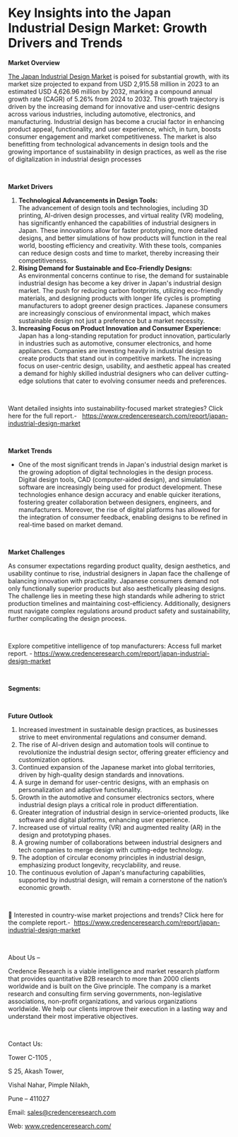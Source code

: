 # Key Insights into the Japan Industrial Design Market: Growth Drivers and Trends


<p><strong>Market Overview</strong></p>
<p><a href="https://www.credenceresearch.com/report/japan-industrial-design-market">The Japan Industrial Design Market</a> is poised for substantial growth, with its market size projected to expand from USD 2,915.58 million in 2023 to an estimated USD 4,626.96 million by 2032, marking a compound annual growth rate (CAGR) of 5.26% from 2024 to 2032. This growth trajectory is driven by the increasing demand for innovative and user-centric designs across various industries, including automotive, electronics, and manufacturing. Industrial design has become a crucial factor in enhancing product appeal, functionality, and user experience, which, in turn, boosts consumer engagement and market competitiveness. The market is also benefitting from technological advancements in design tools and the growing importance of sustainability in design practices, as well as the rise of digitalization in industrial design processes</p>
<p><strong>&nbsp;</strong></p>
<p><strong>Market Drivers</strong></p>
<ol>
<li><strong>Technological Advancements in Design Tools:</strong><br /> The advancement of design tools and technologies, including 3D printing, AI-driven design processes, and virtual reality (VR) modeling, has significantly enhanced the capabilities of industrial designers in Japan. These innovations allow for faster prototyping, more detailed designs, and better simulations of how products will function in the real world, boosting efficiency and creativity. With these tools, companies can reduce design costs and time to market, thereby increasing their competitiveness.</li>
<li><strong>Rising Demand for Sustainable and Eco-Friendly Designs:</strong><br /> As environmental concerns continue to rise, the demand for sustainable industrial design has become a key driver in Japan's industrial design market. The push for reducing carbon footprints, utilizing eco-friendly materials, and designing products with longer life cycles is prompting manufacturers to adopt greener design practices. Japanese consumers are increasingly conscious of environmental impact, which makes sustainable design not just a preference but a market necessity.</li>
<li><strong>Increasing Focus on Product Innovation and Consumer Experience:</strong><br /> Japan has a long-standing reputation for product innovation, particularly in industries such as automotive, consumer electronics, and home appliances. Companies are investing heavily in industrial design to create products that stand out in competitive markets. The increasing focus on user-centric design, usability, and aesthetic appeal has created a demand for highly skilled industrial designers who can deliver cutting-edge solutions that cater to evolving consumer needs and preferences.</li>
</ol>
<p>&nbsp;</p>
<p>Want detailed insights into sustainability-focused market strategies? Click here for the full report.- &nbsp;&nbsp;<a href="https://www.credenceresearch.com/report/japan-industrial-design-market">https://www.credenceresearch.com/report/japan-industrial-design-market</a></p>
<p>&nbsp;</p>
<p><strong>Market Trends</strong></p>
<ul>
<li>One of the most significant trends in Japan's industrial design market is the growing adoption of digital technologies in the design process. Digital design tools, CAD (computer-aided design), and simulation software are increasingly being used for product development. These technologies enhance design accuracy and enable quicker iterations, fostering greater collaboration between designers, engineers, and manufacturers. Moreover, the rise of digital platforms has allowed for the integration of consumer feedback, enabling designs to be refined in real-time based on market demand.</li>
</ul>
<p>&nbsp;</p>
<p><strong>Market Challenges</strong></p>
<p>As consumer expectations regarding product quality, design aesthetics, and usability continue to rise, industrial designers in Japan face the challenge of balancing innovation with practicality. Japanese consumers demand not only functionally superior products but also aesthetically pleasing designs. The challenge lies in meeting these high standards while adhering to strict production timelines and maintaining cost-efficiency. Additionally, designers must navigate complex regulations around product safety and sustainability, further complicating the design process.</p>
<p><strong>&nbsp;</strong></p>
<p>Explore competitive intelligence of top manufacturers: Access full market report. - <a href="https://www.credenceresearch.com/report/japan-industrial-design-market">https://www.credenceresearch.com/report/japan-industrial-design-market</a></p>
<p>&nbsp;</p>
<p><strong>Segments:</strong></p>
<p><strong>&nbsp;</strong></p>
<p><strong>Future Outlook </strong></p>
<ol>
<li>Increased investment in sustainable design practices, as businesses strive to meet environmental regulations and consumer demand.</li>
<li>The rise of AI-driven design and automation tools will continue to revolutionize the industrial design sector, offering greater efficiency and customization options.</li>
<li>Continued expansion of the Japanese market into global territories, driven by high-quality design standards and innovations.</li>
<li>A surge in demand for user-centric designs, with an emphasis on personalization and adaptive functionality.</li>
<li>Growth in the automotive and consumer electronics sectors, where industrial design plays a critical role in product differentiation.</li>
<li>Greater integration of industrial design in service-oriented products, like software and digital platforms, enhancing user experience.</li>
<li>Increased use of virtual reality (VR) and augmented reality (AR) in the design and prototyping phases.</li>
<li>A growing number of collaborations between industrial designers and tech companies to merge design with cutting-edge technology.</li>
<li>The adoption of circular economy principles in industrial design, emphasizing product longevity, recyclability, and reuse.</li>
<li>The continuous evolution of Japan's manufacturing capabilities, supported by industrial design, will remain a cornerstone of the nation&rsquo;s economic growth.</li>
</ol>
<p>&nbsp;</p>
<p>📌 Interested in country-wise market projections and trends? Click here for the complete report.- &nbsp;<a href="https://www.credenceresearch.com/report/japan-industrial-design-market">https://www.credenceresearch.com/report/japan-industrial-design-market</a></p>
<p>&nbsp;</p>
<p>About Us &ndash;</p>
<p>Credence Research is a viable intelligence and market research platform that provides quantitative B2B research to more than 2000 clients worldwide and is built on the Give principle. The company is a market research and consulting firm serving governments, non-legislative associations, non-profit organizations, and various organizations worldwide. We help our clients improve their execution in a lasting way and understand their most imperative objectives.</p>
<p>&nbsp;</p>
<p>Contact Us:</p>
<p>Tower C-1105 ,</p>
<p>S 25, Akash Tower,</p>
<p>Vishal Nahar, Pimple Nilakh,</p>
<p>Pune &ndash; 411027</p>
<p>Email: <a href="mailto:sales@credenceresearch.com">sales@credenceresearch.com</a></p>
<p>Web: <a href="http://www.credenceresearch.com/">www.credenceresearch.com/</a></p>
